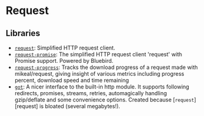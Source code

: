 # Request

## Libraries

* [`request`]: Simplified HTTP request client.
* [`request-promise`](https://www.npmjs.com/package/request-promise): The simplified HTTP request client 'request' with Promise support. Powered by Bluebird.
* [`request-progress`]: Tracks the download progress of a request made with mikeal/request, giving insight of various metrics including progress percent, download speed and time remaining
* [`got`]: A nicer interface to the built-in http module. It supports following redirects, promises, streams, retries, automagically handling gzip/deflate and some convenience options. Created because [`request`][request] is bloated (several megabytes!).

[//]: # (All links come here)
[`request`]: https://www.npmjs.com/package/request
[`request-promise`]: https://www.npmjs.com/package/request-promise
[`request-progress`]: https://www.npmjs.com/package/request-progress
[`got`]: https://www.npmjs.com/package/got

